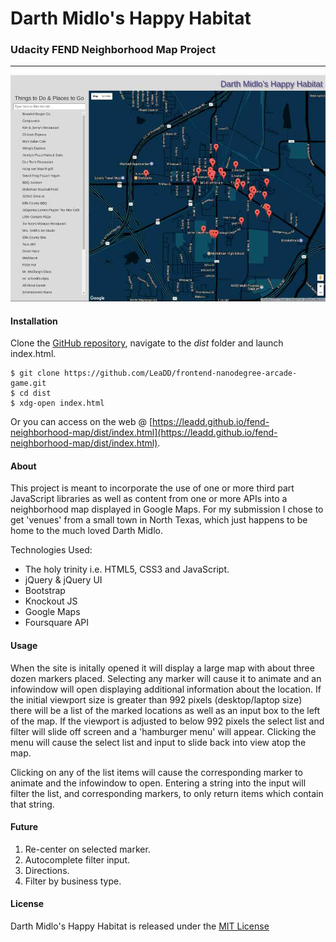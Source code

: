 # Darth Midlo's Happy Habitat

### Udacity FEND Neighborhood Map Project

***

![alt text](https://github.com/LeaDD/fend-neighborhood-map/blob/master/neighborhood-map.jpg "The neighborhood map")

#### Installation

Clone the [GitHub repository](https://github.com/LeaDD/fend-neighborhood-map), navigate to the *dist* folder and launch index.html.

```
$ git clone https://github.com/LeaDD/frontend-nanodegree-arcade-game.git
$ cd dist
$ xdg-open index.html
```

Or you can access on the web @ [https://leadd.github.io/fend-neighborhood-map/dist/index.html](https://leadd.github.io/fend-neighborhood-map/dist/index.html).

#### About

This project is meant to incorporate the use of one or more third part JavaScript libraries as well as content from one or more APIs into a neighborhood map displayed in Google Maps. For my submission I chose to get 'venues' from a small town in North Texas, which just happens to be home to the much loved Darth Midlo.

Technologies Used:

- The holy trinity i.e. HTML5, CSS3 and JavaScript.
- jQuery & jQuery UI
- Bootstrap
- Knockout JS
- Google Maps
- Foursquare API

#### Usage

When the site is initally opened it will display a large map with about three dozen markers placed. Selecting any marker will cause it to animate and an infowindow will open displaying additional information about the location. If the initial viewport size is greater than 992 pixels (desktop/laptop size) there will be a list of the marked locations as well as an input box to the left of the map. If the viewport is adjusted to below 992 pixels the select list and filter will slide off screen and a 'hamburger menu' will appear. Clicking the menu will cause the select list and input to slide back into view atop the map.

Clicking on any of the list items will cause the corresponding marker to animate and the infowindow to open. Entering a string into the input will filter the list, and corresponding markers, to only return items which contain that string.

#### Future

1) Re-center on selected marker.
2) Autocomplete filter input.
3) Directions.
4) Filter by business type.

#### License

Darth Midlo's Happy Habitat is released under the [MIT License](LICENSE.txt)